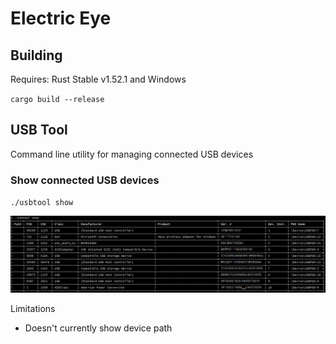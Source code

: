 # Electric Eye
## Building
Requires: Rust Stable v1.52.1 and Windows

`cargo build --release`

## USB Tool
Command line utility for managing connected USB devices

### Show connected USB devices
`./usbtool show`

![Command Line Preview](img/devices.png)

Limitations
- Doesn't currently show device path